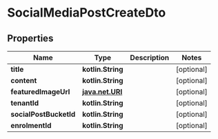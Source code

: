 
# SocialMediaPostCreateDto

## Properties
| Name | Type | Description | Notes |
| ------------ | ------------- | ------------- | ------------- |
| **title** | **kotlin.String** |  |  [optional] |
| **content** | **kotlin.String** |  |  [optional] |
| **featuredImageUrl** | [**java.net.URI**](java.net.URI.md) |  |  [optional] |
| **tenantId** | **kotlin.String** |  |  [optional] |
| **socialPostBucketId** | **kotlin.String** |  |  [optional] |
| **enrolmentId** | **kotlin.String** |  |  [optional] |



